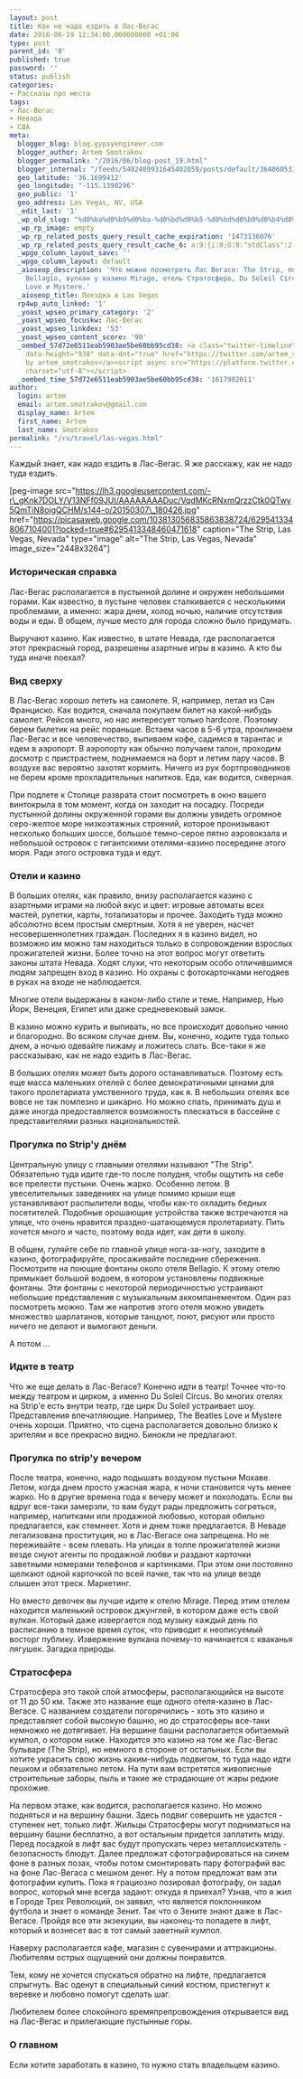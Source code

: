 ```yaml
---
layout: post
title: Как не надо ездить в Лас-Вегас
date: 2016-06-19 12:34:00.000000000 +01:00
type: post
parent_id: '0'
published: true
password: ''
status: publish
categories:
- Рассказы про места
tags:
- Лас-Вегас
- Невада
- США
meta:
  blogger_blog: blog.gypsyengineer.com
  blogger_author: Artem Smotrakov
  blogger_permalink: "/2016/06/blog-post_19.html"
  blogger_internal: "/feeds/5492409931645402059/posts/default/3640605310747566959"
  geo_latitude: '36.1699412'
  geo_longitude: "-115.1398296"
  geo_public: '1'
  geo_address: Las Vegas, NV, USA
  _edit_last: '1'
  _wp_old_slug: "%d0%ba%d0%b0%d0%ba-%d0%bd%d0%b5-%d0%bd%d0%b0%d0%b4%d0%be-%d0%b5%d0%b7%d0%b4%d0%b8%d1%82%d1%8c-%d0%b2-%d0%bb%d0%b0%d1%81-%d0%b2%d0%b5%d0%b3%d0%b0%d1%81"
  _wp_rp_image: empty
  _wp_rp_related_posts_query_result_cache_expiration: '1473136076'
  _wp_rp_related_posts_query_result_cache_6: a:9:{i:0;O:8:"stdClass":2:{s:7:"post_id";s:2:"71";s:5:"score";s:17:"40.07552908422958";}i:1;O:8:"stdClass":2:{s:7:"post_id";s:2:"63";s:5:"score";s:18:"18.313923113533463";}i:2;O:8:"stdClass":2:{s:7:"post_id";s:2:"70";s:5:"score";s:18:"12.039002246968078";}i:3;O:8:"stdClass":2:{s:7:"post_id";s:2:"67";s:5:"score";s:18:"10.555127556509323";}i:4;O:8:"stdClass":2:{s:7:"post_id";s:2:"59";s:5:"score";s:17:"7.433832060979986";}i:5;O:8:"stdClass":2:{s:7:"post_id";s:2:"64";s:5:"score";s:17:"6.987544958351567";}i:6;O:8:"stdClass":2:{s:7:"post_id";s:2:"62";s:5:"score";s:18:"3.4700022690188925";}i:7;O:8:"stdClass":2:{s:7:"post_id";s:2:"69";s:5:"score";s:18:"2.7566523819414277";}i:8;O:8:"stdClass":2:{s:7:"post_id";s:2:"66";s:5:"score";s:18:"1.8729868767833489";}}
  _wpgo_column_layout_save: ''
  _wpgo_column_layout: default
  _aioseop_description: 'Что можно посмотреть Лас Вегасе: The Strip, поющие фонтаны
    Вellagio, вулкан у казино Mirage, отель Стратосфера, Du Soleil Circus, The Beatles
    Love и Mystere.'
  _aioseop_title: Поездка в Las Vegas
  rp4wp_auto_linked: '1'
  _yoast_wpseo_primary_category: '2'
  _yoast_wpseo_focuskw: Лас-Вегас
  _yoast_wpseo_linkdex: '53'
  _yoast_wpseo_content_score: '90'
  _oembed_57d72e6511eab5903ae5be60bb95cd38: <a class="twitter-timeline" data-width="625"
    data-height="938" data-dnt="true" href="https://twitter.com/artem_smotrakov?ref_src=twsrc%5Etfw">Tweets
    by artem_smotrakov</a><script async src="https://platform.twitter.com/widgets.js"
    charset="utf-8"></script>
  _oembed_time_57d72e6511eab5903ae5be60bb95cd38: '1617982011'
author:
  login: artem
  email: artem.smotrakov@gmail.com
  display_name: Artem
  first_name: Artem
  last_name: Smotrakov
permalink: "/ru/travel/las-vegas.html"
---
```

Каждый знает, как надо ездить в Лас-Вегас. Я же расскажу, как не надо туда ездить.

[peg-image src="https://lh3.googleusercontent.com/-r\_gKnk7DOLY/V13NFf09JUI/AAAAAAAADuc/VqdMKcRNxmQrzzCtk0QTwy5QmTiN8oigQCHM/s144-o/20150307\_180426.jpg" href="https://picasaweb.google.com/103813056835863838724/6295413348067104001?locked=true#6295413348460471618" caption="The Strip, Las Vegas, Nevada" type="image" alt="The Strip, Las Vegas, Nevada" image\_size="2448x3264"]

<!--more-->

### Историческая справка

Лас-Вегас располагается в пустынной долине и окружен небольшими горами. Как известно, в пустыне человек сталкивается с несколькими проблемами, а именно: жара днем, холод ночью, наличие отсутствия воды и еды. В общем, лучше место для города сложно было придумать.

Выручают казино. Как известно, в штате Невада, где располагается этот прекрасный город, разрешены азартные игры в казино. А кто бы туда иначе поехал?

### 

### Вид сверху

В Лас-Вегас хорошо лететь на самолете. Я, например, летал из Сан Франциско. Как водится, сначала покупаем билет на какой-нибудь самолет. Рейсов много, но нас интересует только hardcore. Поэтому берем билетик на рейс пораньше. Встаем часов в 5-6 утра, проклинаем Лас-Вегас и все человечество, выпиваем кофе, садимся в тарантас и едем в аэропорт. В аэропорту как обычно получаем талон, проходим досмотр с пристрастием, поднимаемся на борт и летим пару часов. В воздухе вас вероятно захотят кормить. Ничего из рук бортпроводников не берем кроме прохладительных напитков. Еда, как водится, скверная.

При подлете к Столице разврата стоит посмотреть в окно вашего винтокрыла в том момент, когда он заходит на посадку. Посреди пустынной долины окруженной горами вы должны увидеть огромное серо-желтое море низкоэтажных строений, которое пронизывают несколько больших шоссе, большое темно-серое пятно аэровокзала и небольшой островок с гигантскими отелями-казино посередине этого моря. Ради этого островка туда и едут.

### 

### Отели и казино

В больших отелях, как правило, внизу располагается казино с азартными играми на любой вкус и цвет: игровые автоматы всех мастей, рулетки, карты, тотализаторы и прочее. Заходить туда можно абсолютно всем простым смертным. Хотя я не уверен, насчет несовершеннолетних граждан. Последних я в казино видел, но возможно им можно там находиться только в сопровождении взрослых прожигателей жизни. Более точно на этот вопрос могут ответить законы штата Невада. Ходят слухи, что некоторым особо отличившимся людям запрещен вход в казино. Но охраны с фотокарточками негодяев в руках на входе не наблюдается.

Многие отели выдержаны в каком-либо стиле и теме. Например, Нью Йорк, Венеция, Египет или даже средневековый замок.

В казино можно курить и выпивать, но все происходит довольно чинно и благородно. Во всяком случае днем. Вы, конечно, ходите туда только днем, а ночью одевайте пижаму и ложитесь спать. Все-таки я же рассказываю, как не надо ездить в Лас-Вегас.

В больших отелях может быть дорого останавливаться. Поэтому есть еще масса маленьких отелей с более демократичными ценами для такого пролетариата умственного труда, как я. В небольших отелях все вовсе не так помпезно и шикарно. Но можно спать, принимать душ и даже иногда предоставляется возможность плескаться в бассейне с представителями разных национальностей.

### Прогулка по Strip'y днём

Центральную улицу с главными отелями называют "The Strip". Обязательно туда идите где-то после полудня, чтобы ощутить на себе все прелести пустыни. Очень жарко. Особенно летом. В увеселительных заведениях на улице помимо крыши еще устанавливают распылители воды, чтобы как-то охладить бедных посетителей. Подобные орошающие устройства также встречаются на улице, что очень нравится праздно-шатающемуся пролетариату. Пить хочется много и часто, поэтому вода идет, как дети в школу.

В общем, гуляйте себе по главной улице нога-за-ногу, заходите в казино, фотографируйте, просаживайте последние сбережения. Посмотрите на поющие фонтаны около отеля Bellagio. К этому отелю примыкает большой водоем, в котором установлены подвижные фонтаны. Эти фонтаны с некоторой периодичностью устраивают небольшие представления с музыкальным аккомпанементом. Один раз посмотреть можно. Там же напротив этого отеля можно увидеть множество шарлатанов, которые танцуют, поют, рисуют или просто ничего не делают и вымогают деньги.

А потом ...

### Идите в театр

Что же еще делать в Лас-Вегасе? Конечно идти в театр! Точнее что-то между театром и цирком, а именно Du Soleil Circus. Во многих отелях на Strip'e есть внутри театр, где цирк Du Soleil устраивает шоу. Представления впечатляющие. Например, The Beatles Love и Mystere очень хороши. Приятно, что сцена располагается довольно близко к зрителям и все прекрасно видно. Бинокли не предлагают.

### Прогулка по strip'y вечером

После театра, конечно, надо подышать воздухом пустыни Мохаве. Летом, когда днем просто ужасная жара, к ночи становится чуть менее жарко. Но в другие времена года к вечеру может и похолодать. Если вы вдруг все-таки замерзли, то вам будут рады предложить согреться, например, напитками или продажной любовью, которая обильно предлагается, как стемнеет. Хотя и днем тоже предлагается. В Неваде легализована проституция, но в Лас-Вегасе она запрещена. Но не переживайте - всем плевать. На улицах в толпе прожигателей жизни везде снуют агенты по продажной любви и раздают карточки заветными номерами телефонов и картинками. При этом они постоянно щелкают одной карточкой по всей пачке, так что на улице везде слышен этот треск. Маркетинг.

Но вместо девочек вы лучше идите к отелю Mirage. Перед этим отелем находится маленький островок джунглей, в котором даже есть свой вулкан. Который даже извергается под музыку каждый день по расписанию в темное время суток, что приводит к неописуемый восторг публику. Извержение вулкана почему-то начинается с кваканья лягушек. Загадка природы.

### Стратосфера

Стратосфера это такой слой атмосферы, располагающийся на высоте от 11 до 50 км. Также это название еще одного отеля-казино в Лас-Вегасе. С названием создатели погорячились - хоть это казино и представляет собой высокую башню, но до стратосферы все-таки немножко не дотягивает. На вершине башни располагается обитаемый кумпол, о котором ниже. Находится это казино на том же Лас-Вегас бульваре (The Strip), но немного в стороне от остальных. Если вы хотите украсить свою жизнь каким-нибудь подвигом, то туда надо идти пешком и обязательно летом. На пути вам встретятся живописные строительные заборы, пыль и такие же страдающие от жары редкие прохожие.

На первом этаже, как водится, располагается казино. Но можно подняться и на вершину башни. Здесь подвиг совершить не удастся - ступенек нет, только лифт. Жильцы Стратосферы могут подниматься на вершину башни бесплатно, а вот остальным придется заплатить мзду. Перед посадкой в лифт вас будут пропускать через металлоискатель - безопасность блюдут. Далее предложат сфотографироваться на синем фоне в разных позах, чтобы потом смонтировать пару фотографий вас на фоне Лас-Вегаса с мешком денег. Ну а потом предложат вам эти фотографии купить. Пока я грациозно позировал фотографу, он задал вопрос, который мне всегда задают: откуда я приехал? Узнав, что я жил в Городе Трех Революций, он заявил, что является поклонником футбола и знает о команде Зенит. Так что о Зените знают даже в Лас-Вегасе. Пройдя все эти экзекуции, вы наконец-то попадете в лифт, который и вознесет вас в тот самый заветный кумпол.

Наверху располагается кафе, магазин с сувенирами и аттракционы. Любителям острых ощущений они должны понравится.

Тем, кому не хочется спускаться обратно на лифте, предлагается спрыгнуть. Вас оденут в специальный синий костюм, пристегнут к веревке и любовно помогут сделать шаг.

Любителем более спокойного времяпрепровождения открывается вид на Лас-Вегас и прилегающие пустынные горы.

### О главном

Если хотите заработать в казино, то нужно стать владельцем казино.

